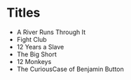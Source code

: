 # Titles

- A River Runs Through It
- Fight Club
- 12 Years a Slave
- The Big Short
- 12 Monkeys
- The CuriousCase of Benjamin Button
